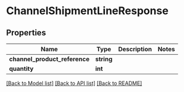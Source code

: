 # ChannelShipmentLineResponse

## Properties
Name | Type | Description | Notes
------------ | ------------- | ------------- | -------------
**channel_product_reference** | **string** |  | 
**quantity** | **int** |  | 

[[Back to Model list]](../README.md#documentation-for-models) [[Back to API list]](../README.md#documentation-for-api-endpoints) [[Back to README]](../README.md)


